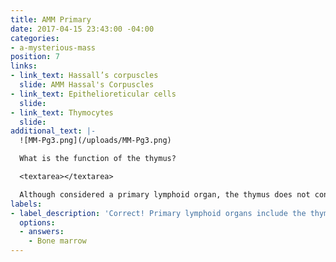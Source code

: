 ```yaml
---
title: AMM Primary
date: 2017-04-15 23:43:00 -04:00
categories:
- a-mysterious-mass
position: 7
links:
- link_text: Hassall’s corpuscles
  slide: AMM Hassal's Corpuscles
- link_text: Epithelioreticular cells
  slide: 
- link_text: Thymocytes
  slide: 
additional_text: |-
  ![MM-Pg3.png](/uploads/MM-Pg3.png)

  What is the function of the thymus?

  <textarea></textarea>

  Although considered a primary lymphoid organ, the thymus does not contain a stroma of reticulin fibers like many lymphoid organs. Instead, the supporting stroma arises from:
labels:
- label_description: 'Correct! Primary lymphoid organs include the thymus and '
  options:
  - answers:
    - Bone marrow
---
```


